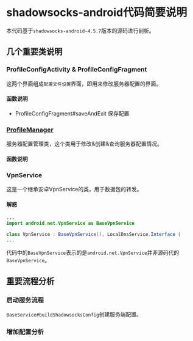 # shadowsocks-android代码简要说明

本代码基于`shadowsocks-android-4.5.7`版本的源码进行剖析。

## 几个重要类说明
### ProfileConfigActivity & ProfileConfigFragment
这两个界面组成`配置文件设置`界面，即用来修改服务器配置的界面。

#### 函数说明
* ProfileConfigFragment#saveAndExit  保存配置

### [ProfileManager](../mobile/src/main/java/com/github/shadowsocks/database/ProfileManager.kt)
服务器配置管理类，这个类用于修改&创建&查询服务器配置情况。

#### 函数说明


### VpnService
这是一个继承安卓VpnService的类，用于数据包的转发。

#### 解惑
```java
...
import android.net.VpnService as BaseVpnService

class VpnService : BaseVpnService(), LocalDnsService.Interface {
...
```
代码中的`BaseVpnService`表示的是`android.net.VpnService`并非源码代的`BaseVpnService`。
## 重要流程分析
### 启动服务流程
`BaseService#buildShadowsocksConfig`创建服务端配置。
### 增加配置分析
